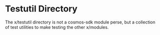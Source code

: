 # Testutil Directory

The x/testutil directory is not a cosmos-sdk module perse, but a collection of 
test utilities to make testing the other x/modules. 